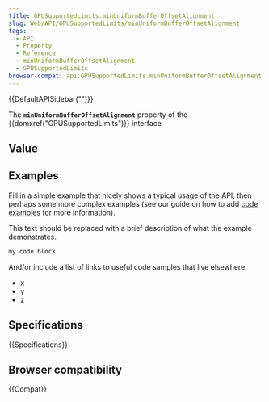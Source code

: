 ```yaml
---
title: GPUSupportedLimits.minUniformBufferOffsetAlignment
slug: Web/API/GPUSupportedLimits/minUniformBufferOffsetAlignment
tags:
  - API
  - Property
  - Reference
  - minUniformBufferOffsetAlignment
  - GPUSupportedLimits
browser-compat: api.GPUSupportedLimits.minUniformBufferOffsetAlignment
---
```

{{DefaultAPISidebar("")}}

The **`minUniformBufferOffsetAlignment`** property of the {{domxref("GPUSupportedLimits")}} interface 

## Value



## Examples

Fill in a simple example that nicely shows a typical usage of the API, then perhaps some more complex examples (see our guide on how to add [code examples](/en-US/docs/MDN/Contribute/Structures/Code_examples) for more information).

This text should be replaced with a brief description of what the example demonstrates.

```js
my code block
```

And/or include a list of links to useful code samples that live elsewhere:

*   x
*   y
*   z

## Specifications

{{Specifications}}

## Browser compatibility

{{Compat}}


